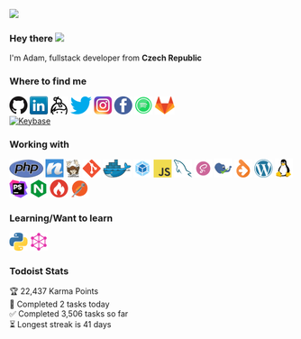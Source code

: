 ![](https://visitor-badge.glitch.me/badge?page_id=adamzelycz.adamzelycz)

### Hey there <img src="https://media.giphy.com/media/hvRJCLFzcasrR4ia7z/giphy.gif" width="25px">
I'm Adam, fullstack developer from **Czech Republic**

### Where to find me
<p>
  <a href="https://github.com/adamzelycz" title="Github"><img src="icons/github.png" /></a>
  <a href="https://www.linkedin.com/in/adamzelycz" title="LinkedIn"><img src="icons/linkedin.png" /></a>
  <a href="https://keybase.io/adamzelycz" title="Keybase"><img src="icons/keybase.png" /></a>
  <a href="https://twitter.com/adamzelycz" title="Twitter"><img src="icons/twitter.png" /></a>
  <a href="https://instagram.com/adamzelycz" title="Instagram"><img src="icons/instagram.png" /></a>
  <a href="https://facebook.com/adamzelycz" title="Facebook"><img src="icons/facebook.png" /></a>
  <a href="https://open.spotify.com/user/7qgs7i0dnfjffuzf1de1zckm1?si=ZIiIcm6jR2-ijx8V2swFNg" title="Spotify"><img src="icons/spotify.png" /></a>
  <a href="https://gitlab.com/adamzelycz" title="Gitlab"><img src="icons/gitlab.png" /></a>
  <br>
  <a href="https://keybase.io/adamzelycz" target="_blank"><img alt="Keybase" src="https://img.shields.io/keybase/pgp/adamzelycz"></a>
</p>

### Working with
<p>
  <a href="https://www.php.net/" title="PHP"><img src="icons/php.png" /></a>
  <a href="https://nette.org/" title="Nette Framework"><img src="icons/nette.png" /></a>
  <a href="https://getcomposer.org/" title="Composer"><img src="icons/composer.png" /></a>
  <a href="https://git-scm.com/" title="Git"><img src="icons/git.png" /></a>
  <a href="https://www.docker.com/" title="Docker"><img src="icons/docker.png" /></a>
  <a href="https://webpack.js.org/" title="Webpack"><img src="icons/webpack.png" /></a>
  <a href="https://en.wikipedia.org/wiki/JavaScript" title="JavaScript"><img src="icons/javascript.png" /></a>
  <a href="https://www.mysql.com/" title="MySQL"><img src="icons/mysql.png" /></a>
  <a href="https://sass-lang.com/" title="Sass"><img src="icons/sass.png" /></a>
  <a href="https://phpstan.org/" title="PHPStan"><img src="icons/phpstan.png" /></a>
  <a href="https://doctrine-project.org/" title="Doctrine"><img src="icons/doctrine.png" /></a>
  <a href="https://wordpress.org/" title="Wordpress"><img src="icons/wordpress.png" /></a>
  <a href="https://ubuntu.com/" title="Linux (Ubuntu)"><img src="icons/linux.png" /></a>
  <a href="https://www.jetbrains.com/phpstorm/" title="PHPStorm"><img src="icons/phpstorm.png" /></a>
  <a href="https://nginx.org/" title="Nginx"><img src="icons/nginx.png" /></a>
  <a href="https://blackfire.io/" title="Blackfire"><img src="icons/blackfire.png" /></a>
  <a href="https://www.postman.com/" title="Postman"><img src="icons/postman.png" /></a>
</p>

### Learning/Want to learn
<p>
  <a href="https://www.python.org/" title="Python"><img src="icons/python.png" /></a>
  <a href="https://graphql.org//" title="GraphQL"><img src="icons/graphql.png" /></a>
</p>

### Todoist Stats

<!-- TODO-IST:START -->
🏆  22,437 Karma Points           
🌸  Completed 2 tasks today           
✅  Completed 3,506 tasks so far           
⏳  Longest streak is 41 days
<!-- TODO-IST:END -->
